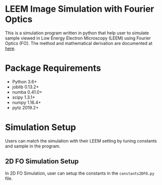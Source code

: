 # LEEM Image Simulation with Fourier Optics

This is a simulation program written in python that help user to simulate sample viewed in Low Energy Electron Microscopy (LEEM) using Fourier Optics (FO). The method and mathematical derivation are documented at [here](https://www.sciencedirect.com/science/article/abs/pii/S0304399118304418).


# Package Requirements
- Python 3.6+
- joblib 0.13.2+
- numba 0.41.0+
- scipy 1.3.1+
- numpy 1.16.4+
- pytz 2019.2+

# Simulation Setup
Users can match the simulation with their LEEM setting by tuning constants and sample in the program.

## 2D FO Simulation Setup
In 2D FO Simulation, user can setup the constants in the `constants2DFO.py` file.
